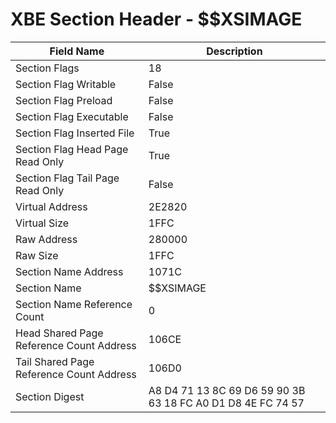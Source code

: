 # XBE Section Header - $$XSIMAGE

| Field Name | Description |
|---|---|
| Section Flags | 18 |
| Section Flag Writable | False |
| Section Flag Preload | False |
| Section Flag Executable | False |
| Section Flag Inserted File | True |
| Section Flag Head Page Read Only | True |
| Section Flag Tail Page Read Only | False |
| Virtual Address | 2E2820 |
| Virtual Size | 1FFC |
| Raw Address | 280000 |
| Raw Size | 1FFC |
| Section Name Address | 1071C |
| Section Name | $$XSIMAGE |
| Section Name Reference Count | 0 |
| Head Shared Page Reference Count Address | 106CE |
| Tail Shared Page Reference Count Address | 106D0 |
| Section Digest | A8 D4 71 13 8C 69 D6 59 90 3B 63 18 FC A0 D1 D8 4E FC 74 57 |
